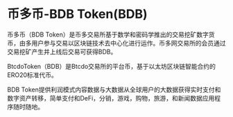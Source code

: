 # 

# 币多币-BDB Token(BDB)

币多币（BDB Token）是币多交易所基于数学和密码学推出的交易挖矿数字货币，由多用户参与交易以区块链技术去中心化进行运作。币多网交易所的会员通过交易挖矿产生并上线后交易可获得BDB。

BtcdoToken（BDB）是Btcdo交易所的平台币，基于以太坊区块链智能合约的ERO20标准代币。

BDB Token提供利润模式内容数据与大数据从全球用户的大数据获得实时支付和数字资产转移，简单支付和DeFi，分销，游戏，购物，旅游，和新闻数据应用程序随时随地。

